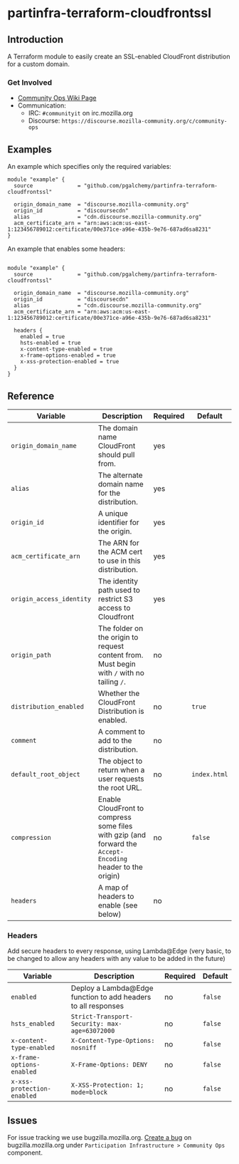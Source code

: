 # partinfra-terraform-cloudfrontssl
## Introduction
A Terraform module to easily create an SSL-enabled CloudFront distribution for a custom domain.
### Get Involved
* [Community Ops Wiki Page](https://wiki.mozilla.org/Community_Ops)
* Communication:
  *  IRC: ``#communityit`` on irc.mozilla.org
  *  Discourse: ``https://discourse.mozilla-community.org/c/community-ops``

## Examples
An example which specifies only the required variables:
```
module "example" {
  source              = "github.com/pgalchemy/partinfra-terraform-cloudfrontssl"

  origin_domain_name  = "discourse.mozilla-community.org"
  origin_id           = "discoursecdn"
  alias               = "cdn.discourse.mozilla-community.org"
  acm_certificate_arn = "arn:aws:acm:us-east-1:123456789012:certificate/00e371ce-a96e-435b-9e76-687ad6sa8231"
}

```

An example that enables some headers:
```

module "example" {
  source              = "github.com/pgalchemy/partinfra-terraform-cloudfrontssl"

  origin_domain_name  = "discourse.mozilla-community.org"
  origin_id           = "discoursecdn"
  alias               = "cdn.discourse.mozilla-community.org"
  acm_certificate_arn = "arn:aws:acm:us-east-1:123456789012:certificate/00e371ce-a96e-435b-9e76-687ad6sa8231"

  headers {
    enabled = true
    hsts-enabled = true
    x-content-type-enabled = true
    x-frame-options-enabled = true
    x-xss-protection-enabled = true
  }
}
```
## Reference

| Variable              | Description                                                                                | Required     | Default  |
| -------------          |-------------                                                                               |----------    | ----- |
| `origin_domain_name`     | The domain name CloudFront should pull from.                                                | yes          |  |
| `alias`     | The alternate domain name for the distribution.                                                | yes          |  |
| `origin_id`              | A unique identifier for the origin.                                                        | yes          |  |
| `acm_certificate_arn`              | The ARN for the ACM cert to use in this distribution.                                                        | yes          |  |
| `origin_access_identity` | The identity path used to restrict S3 access to Cloudfront | yes |  |
| `origin_path`            | The folder on the origin to request content from. Must begin with `/` with no tailing `/`.  | no           |    |
| `distribution_enabled`           | Whether the CloudFront Distribution is enabled.  | no           |    `true` |
| `comment`           | A comment to add to the distribution.  | no           |    |
| `default_root_object`           | The object to return when a user requests the root URL.  | no           |  `index.html`  |
| `compression` | Enable CloudFront to compress some files with gzip (and forward the `Accept-Encoding` header to the origin) | no | `false`
| `headers` | A map of headers to enable (see below) | no | | |

### Headers
Add secure headers to every response, using Lambda@Edge (very basic, to be changed to allow any headers with any value to be added in the future)

| Variable              | Description                                                                                | Required     | Default  |
| -------------          |-------------                                                                               |----------    | ----- |
| `enabled`     | Deploy a Lambda@Edge function to add headers to all responses                                                 | no          | `false` |
| `hsts_enabled`     |`Strict-Transport-Security: max-age=63072000`                                                | no          | `false` |
| `x-content-type-enabled`              | `X-Content-Type-Options: nosniff`                                                        | no          | `false` |
| `x-frame-options-enabled`              | `X-Frame-Options: DENY`                                                        | no          | `false` |
| `x-xss-protection-enabled`              | `X-XSS-Protection: 1; mode=block`                                                        | no          | `false` | |
## Issues

For issue tracking we use bugzilla.mozilla.org. [Create a bug][1] on bugzilla.mozilla.org under ``Participation Infrastructure > Community Ops`` component.

[1]: https://bugzilla.mozilla.org/enter_bug.cgi?product=Participation%20Infrastructure&component=Community%20Ops

